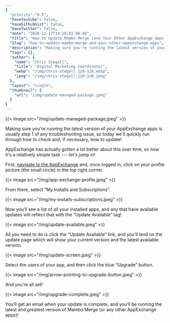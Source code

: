 ```yaml
---
{
  "priority":"0.5",
  "haveYoutube": false,
  "haveGithubGist": false,
  "haveTwitter": false,
  "date": "2020-12-17T14:20:02-08:00",
  "title": "How to Update Mambo Merge (and Your Other AppExchange Apps)",
  "Slug": "how-to-update-mambo-merge-and-your-other-appexchange-apps",
  "description": "Making sure you’re running the latest version of your AppExchange apps is usually step 1 of any troubleshooting issue, so today we’ll…",
  "tags": [],
  "author": {
    "name": "Chris Stegall",
    "title": "Digital Marketing Coordinator",
    "webp": "/img/chris-stegall_128-128.webp",
    "jpeg": "/img/chris-stegall_128-128.jpeg"
  },
  "layout": "single",
  "thumbnail": {
    "url": "/img/update-managed-package.jpeg"
  }
}
---
```



{{< image src="/img/update-managed-package.jpeg" >}}

Making sure you're running the latest version of your AppExchange apps is usually step 1 of any troubleshooting issue, so today we'll quickly run through how to check and, if necessary, how to update!

AppExchange has actually gotten a lot better about this over time, so now it's a relatively simple task --- let's jump in!

First, [navigate to the AppExchange](https://appexchange.salesforce.com/appxConsultingListingDetail?listingId=a0N30000001gF9jEAE) and, once logged in, click on your profile picture (the small circle) in the top right corner.

{{< image src="/img/app-exchange-profile.jpeg" >}}

From there, select “My Installs and Subscriptions”.

{{< image src="/img/my-installs-subscriptions.jpeg" >}}

Now you’ll see a list of all your installed apps, and any that have available updates will reflect that with the “Update Available” tag!

{{< image src="/img/update-available.jpeg" >}}

All you need to do is click the “Update Available” link, and you’ll land on the update page which will show your current version and the latest available version.

{{< image src="/img/update-screen.jpeg" >}}

Select the users of your app, and then click the blue “Upgrade” button.

{{< image src="/img/arrow-pointing-to-upgrade-button.jpeg" >}}

And you’re all set!

{{< image src="/img/upgrade-complete.jpeg" >}}

You’ll get an email when your update is complete, and you’ll be running the latest and greatest version of Mambo Merge (or any other AppExchange apps)!
